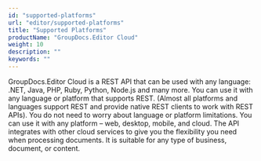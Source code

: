 ```yaml
---
id: "supported-platforms"
url: "editor/supported-platforms"
title: "Supported Platforms"
productName: "GroupDocs.Editor Cloud"
weight: 10
description: ""
keywords: ""
---
```


GroupDocs.Editor Cloud is a REST API that can be used with any language: .NET, Java, PHP, Ruby, Python, Node.js and many more. You can use it with any language or platform that supports REST. (Almost all platforms and languages support REST and provide native REST clients to work with REST APIs). You do not need to worry about language or platform limitations. You can use it with any platform – web, desktop, mobile, and cloud. The API integrates with other cloud services to give you the flexibility you need when processing documents. It is suitable for any type of business, document, or content.
